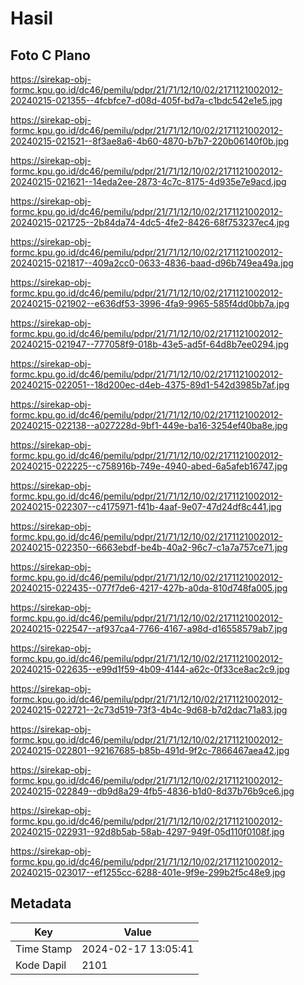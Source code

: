 # Hasil

## Foto C Plano

https://sirekap-obj-formc.kpu.go.id/dc46/pemilu/pdpr/21/71/12/10/02/2171121002012-20240215-021355--4fcbfce7-d08d-405f-bd7a-c1bdc542e1e5.jpg

https://sirekap-obj-formc.kpu.go.id/dc46/pemilu/pdpr/21/71/12/10/02/2171121002012-20240215-021521--8f3ae8a6-4b60-4870-b7b7-220b06140f0b.jpg

https://sirekap-obj-formc.kpu.go.id/dc46/pemilu/pdpr/21/71/12/10/02/2171121002012-20240215-021621--14eda2ee-2873-4c7c-8175-4d935e7e9acd.jpg

https://sirekap-obj-formc.kpu.go.id/dc46/pemilu/pdpr/21/71/12/10/02/2171121002012-20240215-021725--2b84da74-4dc5-4fe2-8426-68f753237ec4.jpg

https://sirekap-obj-formc.kpu.go.id/dc46/pemilu/pdpr/21/71/12/10/02/2171121002012-20240215-021817--409a2cc0-0633-4836-baad-d96b749ea49a.jpg

https://sirekap-obj-formc.kpu.go.id/dc46/pemilu/pdpr/21/71/12/10/02/2171121002012-20240215-021902--e636df53-3996-4fa9-9965-585f4dd0bb7a.jpg

https://sirekap-obj-formc.kpu.go.id/dc46/pemilu/pdpr/21/71/12/10/02/2171121002012-20240215-021947--777058f9-018b-43e5-ad5f-64d8b7ee0294.jpg

https://sirekap-obj-formc.kpu.go.id/dc46/pemilu/pdpr/21/71/12/10/02/2171121002012-20240215-022051--18d200ec-d4eb-4375-89d1-542d3985b7af.jpg

https://sirekap-obj-formc.kpu.go.id/dc46/pemilu/pdpr/21/71/12/10/02/2171121002012-20240215-022138--a027228d-9bf1-449e-ba16-3254ef40ba8e.jpg

https://sirekap-obj-formc.kpu.go.id/dc46/pemilu/pdpr/21/71/12/10/02/2171121002012-20240215-022225--c758916b-749e-4940-abed-6a5afeb16747.jpg

https://sirekap-obj-formc.kpu.go.id/dc46/pemilu/pdpr/21/71/12/10/02/2171121002012-20240215-022307--c4175971-f41b-4aaf-9e07-47d24df8c441.jpg

https://sirekap-obj-formc.kpu.go.id/dc46/pemilu/pdpr/21/71/12/10/02/2171121002012-20240215-022350--6663ebdf-be4b-40a2-96c7-c1a7a757ce71.jpg

https://sirekap-obj-formc.kpu.go.id/dc46/pemilu/pdpr/21/71/12/10/02/2171121002012-20240215-022435--077f7de6-4217-427b-a0da-810d748fa005.jpg

https://sirekap-obj-formc.kpu.go.id/dc46/pemilu/pdpr/21/71/12/10/02/2171121002012-20240215-022547--af937ca4-7766-4167-a98d-d16558579ab7.jpg

https://sirekap-obj-formc.kpu.go.id/dc46/pemilu/pdpr/21/71/12/10/02/2171121002012-20240215-022635--e99d1f59-4b09-4144-a62c-0f33ce8ac2c9.jpg

https://sirekap-obj-formc.kpu.go.id/dc46/pemilu/pdpr/21/71/12/10/02/2171121002012-20240215-022721--2c73d519-73f3-4b4c-9d68-b7d2dac71a83.jpg

https://sirekap-obj-formc.kpu.go.id/dc46/pemilu/pdpr/21/71/12/10/02/2171121002012-20240215-022801--92167685-b85b-491d-9f2c-7866467aea42.jpg

https://sirekap-obj-formc.kpu.go.id/dc46/pemilu/pdpr/21/71/12/10/02/2171121002012-20240215-022849--db9d8a29-4fb5-4836-b1d0-8d37b76b9ce6.jpg

https://sirekap-obj-formc.kpu.go.id/dc46/pemilu/pdpr/21/71/12/10/02/2171121002012-20240215-022931--92d8b5ab-58ab-4297-949f-05d110f0108f.jpg

https://sirekap-obj-formc.kpu.go.id/dc46/pemilu/pdpr/21/71/12/10/02/2171121002012-20240215-023017--ef1255cc-6288-401e-9f9e-299b2f5c48e9.jpg


## Metadata

| Key        | Value               |
| ---------- | ------------------- |
| Time Stamp | 2024-02-17 13:05:41 |
| Kode Dapil | 2101                |



